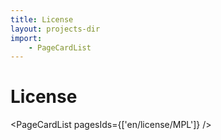 ```yaml
---
title: License
layout: projects-dir
import:
    - PageCardList
---
```


# License

<PageCardList pagesIds={['en/license/MPL']} />
